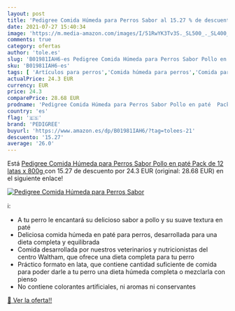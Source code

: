```yaml
---
layout: post
title: 'Pedigree Comida Húmeda para Perros Sabor al 15.27 % de descuento'
date: 2021-07-27 15:40:34
image: 'https://m.media-amazon.com/images/I/51RwYK3Tv3S._SL500_._SL400_.jpg'
comments: true
category: ofertas
author: 'tole.es'
slug: 'B01981IAH6-es Pedigree Comida Húmeda para Perros Sabor Pollo en paté...'
sku: 'B01981IAH6-es'
tags: [ 'Artículos para perros','Comida húmeda para perros','Comida para perros','Productos para mascotas','paté','pedigree', ]
actualPrice: 24.3 EUR
currency: EUR
price: 24.3
comparePrice: 28.68 EUR
prodname: 'Pedigree Comida Húmeda para Perros Sabor Pollo en paté  Pack de 12 latas x 800g '
country: 'es'
flag: '🇪🇸'
brand: 'PEDIGREE'
buyurl: 'https://www.amazon.es/dp/B01981IAH6/?tag=tolees-21'
descuento: '15.27'
average: '26.0'
---
```


Está [Pedigree Comida Húmeda para Perros Sabor Pollo en paté  Pack de 12 latas x 800g ](https://www.amazon.es/dp/B01981IAH6/?tag=tolees-21) con 15.27 de descuento por 24.3 EUR (original: 28.68 EUR) en el siguiente enlace!

[![Pedigree Comida Húmeda para Perros Sabor](https://m.media-amazon.com/images/I/51RwYK3Tv3S._SL500_._SL400_.jpg)](https://www.amazon.es/dp/B01981IAH6/?tag=tolees-21)

ℹ️:

- A tu perro le encantará su delicioso sabor a pollo y su suave textura en paté
- Deliciosa comida húmeda en paté para perros, desarrollada para una dieta completa y equilibrada
- Comida desarrollada por nuestros veterinarios y nutricionistas del centro Waltham, que ofrece una dieta completa para tu perro
- Práctico formato en lata, que contiene cantidad suficiente de comida para poder darle a tu perro una dieta húmeda completa o mezclarla con pienso
- No contiene colorantes artificiales, ni aromas ni conservantes

[🛒 Ver la oferta!!](https://www.amazon.es/dp/B01981IAH6/?tag=tolees-21)
